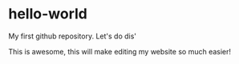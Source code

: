 # hello-world
My first github repository. Let's do dis'

This is awesome, this will make editing my website so much easier!
